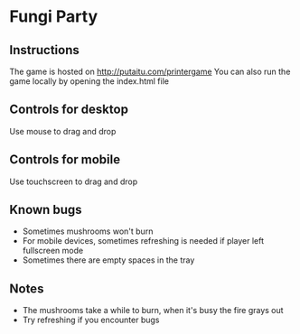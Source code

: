 # Fungi Party

## Instructions

The game is hosted on http://putaitu.com/printergame
You can also run the game locally by opening the index.html file

## Controls for desktop

Use mouse to drag and drop

## Controls for mobile

Use touchscreen to drag and drop

## Known bugs

- Sometimes mushrooms won't burn
- For mobile devices, sometimes refreshing is needed if player left fullscreen mode
- Sometimes there are empty spaces in the tray

## Notes

- The mushrooms take a while to burn, when it's busy the fire grays out
- Try refreshing if you encounter bugs
